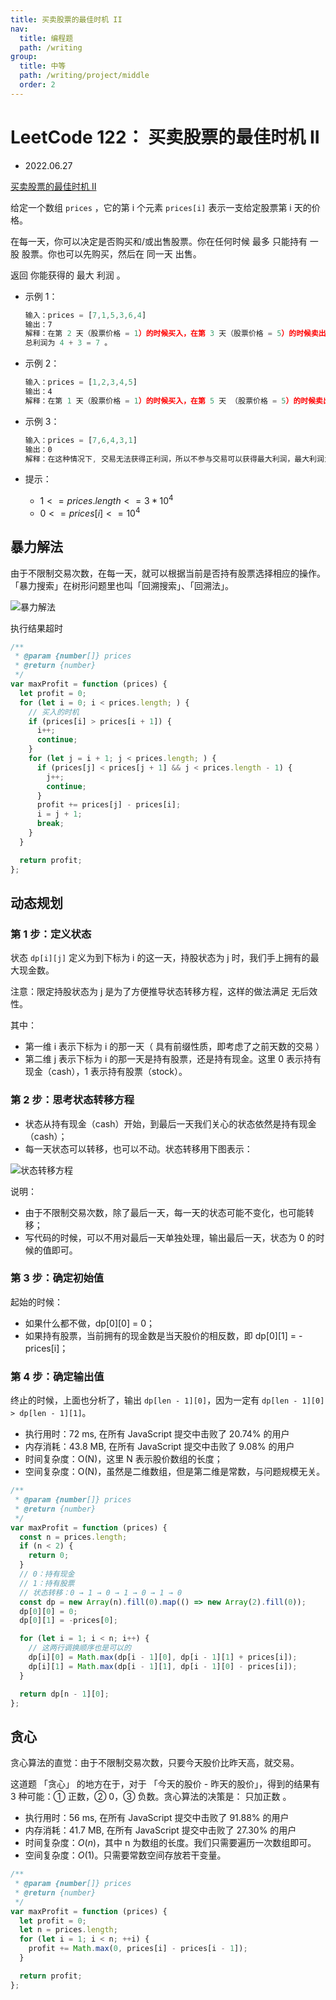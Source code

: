 ```yaml
---
title: 买卖股票的最佳时机 II
nav:
  title: 编程题
  path: /writing
group:
  title: 中等
  path: /writing/project/middle
  order: 2
---
```


# LeetCode 122： 买卖股票的最佳时机 II

- 2022.06.27

[买卖股票的最佳时机 II](https://leetcode.cn/problems/best-time-to-buy-and-sell-stock-ii/)

给定一个数组 `prices` ，它的第 i 个元素 `prices[i]` 表示一支给定股票第 i 天的价格。

在每一天，你可以决定是否购买和/或出售股票。你在任何时候 最多 只能持有 一股 股票。你也可以先购买，然后在 同一天 出售。

返回 你能获得的 最大 利润 。

- 示例 1：

  ```js
  输入：prices = [7,1,5,3,6,4]
  输出：7
  解释：在第 2 天（股票价格 = 1）的时候买入，在第 3 天（股票价格 = 5）的时候卖出, 这笔交易所能获得利润 = 5 - 1 = 4 。随后，在第 4 天（股票价格 = 3）的时候买入，在第 5 天（股票价格 = 6）的时候卖出, 这笔交易所能获得利润 = 6 - 3 = 3 。
  总利润为 4 + 3 = 7 。
  ```

- 示例 2：

  ```js
  输入：prices = [1,2,3,4,5]
  输出：4
  解释：在第 1 天（股票价格 = 1）的时候买入，在第 5 天 （股票价格 = 5）的时候卖出, 这笔交易所能获得利润 = 5 - 1 = 4 。总利润为 4 。
  ```

- 示例 3：

  ```js
  输入：prices = [7,6,4,3,1]
  输出：0
  解释：在这种情况下, 交易无法获得正利润，所以不参与交易可以获得最大利润，最大利润为 0 。
  ```

- 提示：
  - $1 <= prices.length <= 3 * 10^4$
  - $0 <= prices[i] <= 10^4$

## 暴力解法

由于不限制交易次数，在每一天，就可以根据当前是否持有股票选择相应的操作。「暴力搜索」在树形问题里也叫「回溯搜索」、「回溯法」。

![暴力解法](https://img-blog.csdnimg.cn/a6a5529597574fd98c1409b42fca2986.png)

执行结果超时

```js
/**
 * @param {number[]} prices
 * @return {number}
 */
var maxProfit = function (prices) {
  let profit = 0;
  for (let i = 0; i < prices.length; ) {
    // 买入的时机
    if (prices[i] > prices[i + 1]) {
      i++;
      continue;
    }
    for (let j = i + 1; j < prices.length; ) {
      if (prices[j] < prices[j + 1] && j < prices.length - 1) {
        j++;
        continue;
      }
      profit += prices[j] - prices[i];
      i = j + 1;
      break;
    }
  }

  return profit;
};
```

## 动态规划

### 第 1 步：定义状态

状态 `dp[i][j]` 定义为到下标为 i 的这一天，持股状态为 j 时，我们手上拥有的最大现金数。

注意：限定持股状态为 j 是为了方便推导状态转移方程，这样的做法满足 无后效性。

其中：

- 第一维 i 表示下标为 i 的那一天（ 具有前缀性质，即考虑了之前天数的交易 ）
- 第二维 j 表示下标为 i 的那一天是持有股票，还是持有现金。这里 0 表示持有现金（cash），1 表示持有股票（stock）。

### 第 2 步：思考状态转移方程

- 状态从持有现金（cash）开始，到最后一天我们关心的状态依然是持有现金（cash）；
- 每一天状态可以转移，也可以不动。状态转移用下图表示：

![状态转移方程](https://pic.leetcode-cn.com/041a4d01398359409ecc69dacc13a44d179dd1a2a9f43b1def80e9a6acceee55-image.png)

说明：

- 由于不限制交易次数，除了最后一天，每一天的状态可能不变化，也可能转移；
- 写代码的时候，可以不用对最后一天单独处理，输出最后一天，状态为 0 的时候的值即可。

### 第 3 步：确定初始值

起始的时候：

- 如果什么都不做，dp[0][0] = 0；
- 如果持有股票，当前拥有的现金数是当天股价的相反数，即 dp[0][1] = -prices[i]；

### 第 4 步：确定输出值

终止的时候，上面也分析了，输出 `dp[len - 1][0]`，因为一定有 `dp[len - 1][0] > dp[len - 1][1]`。

- 执行用时：72 ms, 在所有 JavaScript 提交中击败了 20.74% 的用户
- 内存消耗：43.8 MB, 在所有 JavaScript 提交中击败了 9.08% 的用户
- 时间复杂度：O(N)，这里 N 表示股价数组的长度；
- 空间复杂度：O(N)，虽然是二维数组，但是第二维是常数，与问题规模无关。

```js
/**
 * @param {number[]} prices
 * @return {number}
 */
var maxProfit = function (prices) {
  const n = prices.length;
  if (n < 2) {
    return 0;
  }
  // 0：持有现金
  // 1：持有股票
  // 状态转移：0 → 1 → 0 → 1 → 0 → 1 → 0
  const dp = new Array(n).fill(0).map(() => new Array(2).fill(0));
  dp[0][0] = 0;
  dp[0][1] = -prices[0];

  for (let i = 1; i < n; i++) {
    // 这两行调换顺序也是可以的
    dp[i][0] = Math.max(dp[i - 1][0], dp[i - 1][1] + prices[i]);
    dp[i][1] = Math.max(dp[i - 1][1], dp[i - 1][0] - prices[i]);
  }

  return dp[n - 1][0];
};
```

## 贪心

贪心算法的直觉：由于不限制交易次数，只要今天股价比昨天高，就交易。

这道题 「贪心」 的地方在于，对于 「今天的股价 - 昨天的股价」，得到的结果有 3 种可能：① 正数，② 0，③ 负数。贪心算法的决策是： 只加正数 。

- 执行用时：56 ms, 在所有 JavaScript 提交中击败了 91.88% 的用户
- 内存消耗：41.7 MB, 在所有 JavaScript 提交中击败了 27.30% 的用户
- 时间复杂度：$O(n)$，其中 n 为数组的长度。我们只需要遍历一次数组即可。
- 空间复杂度：$O(1)$。只需要常数空间存放若干变量。

```js
/**
 * @param {number[]} prices
 * @return {number}
 */
var maxProfit = function (prices) {
  let profit = 0;
  let n = prices.length;
  for (let i = 1; i < n; ++i) {
    profit += Math.max(0, prices[i] - prices[i - 1]);
  }

  return profit;
};
```

